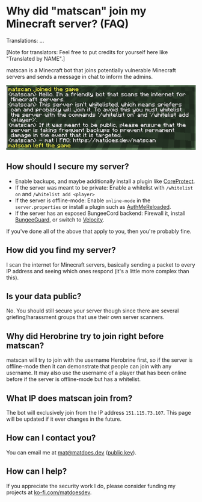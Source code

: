 # Why did "matscan" join my Minecraft server? (FAQ)

Translations: ...

[Note for translators: Feel free to put credits for yourself here like "Translated by NAME".]

matscan is a Minecraft bot that joins potentially vulnerable Minecraft servers and sends a message in chat to inform the admins.

![one of the messages that may be shown when matscan joins a server](matscan-messages.png)

## How should I secure my server?

- Enable backups, and maybe additionally install a plugin like [CoreProtect](https://www.spigotmc.org/resources/coreprotect.8631/).
- If the server was meant to be private: Enable a whitelist with `/whitelist on` and `/whitelist add <player>`
- If the server is offline-mode: Enable `online-mode` in the `server.properties` or install a plugin such as [AuthMeReloaded](https://dev.bukkit.org/projects/authme-reloaded).
- If the server has an exposed BungeeCord backend: Firewall it, install [BungeeGuard](https://www.spigotmc.org/resources/bungeeguard.79601/), or switch to [Velocity](https://papermc.io/software/velocity).

If you've done all of the above that apply to you, then you're probably fine.

## How did you find my server?

I scan the internet for Minecraft servers, basically sending a packet to every IP address and seeing which ones respond (it's a little more complex than this).

## Is your data public?

No. You should still secure your server though since there are several griefing/harassment groups that use their own server scanners.

## Why did Herobrine try to join right before matscan?

matscan will try to join with the username Herobrine first, so if the server is offline-mode then it can demonstrate that people can join with any username. It may also use the username of a player that has been online before if the server is offline-mode but has a whitelist.

## What IP does matscan join from?

The bot will exclusively join from the IP address `151.115.73.107`. This page will be updated if it ever changes in the future.

## How can I contact you?

You can email me at mat@matdoes.dev (<a href="/mat.asc" rel="external">public key</a>).

## How can I help?

If you appreciate the security work I do, please consider funding my projects at [ko-fi.com/matdoesdev](https://ko-fi.com/matdoesdev).
